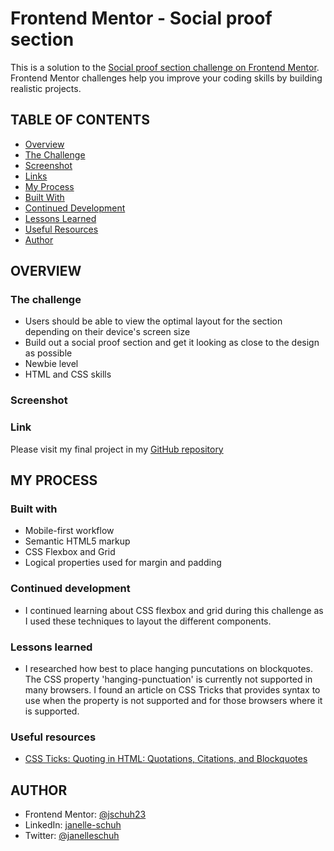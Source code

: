 # Frontend Mentor - Social proof section

This is a solution to the [Social proof section challenge on Frontend Mentor](https://www.frontendmentor.io/challenges/social-proof-section-6e0qTv_bA). Frontend Mentor challenges help you improve your coding skills by building realistic projects.

## TABLE OF CONTENTS

-   [Overview](#overview)
-   [The Challenge](#the-challenge)
-   [Screenshot](#screenshot)
-   [Links](#links)
-   [My Process](#my-process)
-   [Built With](#built-with)
-   [Continued Development](#continued-development)
-   [Lessons Learned](#lessons-learned)
-   [Useful Resources](#useful-resources)
-   [Author](#author)

## OVERVIEW

### The challenge

-   Users should be able to view the optimal layout for the section depending on their device's screen size
-   Build out a social proof section and get it looking as close to the design as possible
-   Newbie level
-   HTML and CSS skills

### Screenshot

<!-- ![Desktop Screenshot](./design/Screenshot.jpg) -->

### Link

Please visit my final project in my [GitHub repository](https://jschuh23.github.io/Frontend-Mentor-Projects/Social-Proof-Section/index.html)

## MY PROCESS

### Built with

-   Mobile-first workflow
-   Semantic HTML5 markup
-   CSS Flexbox and Grid
-   Logical properties used for margin and padding

### Continued development

-   I continued learning about CSS flexbox and grid during this challenge as I used these techniques to layout the different components.

### Lessons learned

-   I researched how best to place hanging puncutations on blockquotes. The CSS property 'hanging-punctuation' is currently not supported in many browsers. I found an article on CSS Tricks that provides syntax to use when the property is not supported and for those browsers where it is supported.

### Useful resources

-   [CSS Ticks: Quoting in HTML: Quotations, Citations, and Blockquotes](https://css-tricks.com/quoting-in-html-quotations-citations-and-blockquotes/)

## AUTHOR

-   Frontend Mentor: [@jschuh23](https://www.frontendmentor.io/profile/jschuh23)
-   LinkedIn: [janelle-schuh](https://www.linkedin.com/in/janelle-schuh/)
-   Twitter: [@janelleschuh](https://www.twitter.com/janelleschuh)
